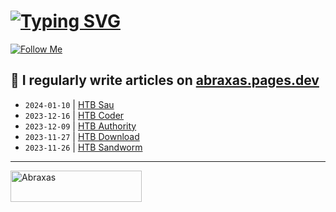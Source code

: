 # [![Typing SVG](https://readme-typing-svg.herokuapp.com?font=Fira+Code&size=30&duration=4000&pause=1000&width=520&lines=Hi+there%2C+I+am+Abraxas+%F0%9F%91%8B)](https://git.io/typing-svg)

[![Follow Me](https://img.shields.io/github/followers/AbraXa5?label=Follow&style=social)](https://github.com/AbraXa5)

<!--
Here are some ideas to get you started:

- 🔭 I’m currently working on ...
- 🌱 I’m currently learning ...
- 👯 I’m looking to collaborate on ...
- 🤔 I’m looking for help with ...
- 💬 Ask me about ...
- 📫 How to reach me: ...
- 😄 Pronouns: ...
- ⚡ Fun fact: ...
-->

## 📝 I regularly write articles on [abraxas.pages.dev](https://abraxas.pages.dev/)

<!-- BLOG-POST-LIST:START -->
- `2024-01-10` | [HTB Sau](https://d8878aa2.abraxas.pages.dev/blog/htb-sau/)  
- `2023-12-16` | [HTB Coder](https://d8878aa2.abraxas.pages.dev/blog/htb-coder/)  
- `2023-12-09` | [HTB Authority](https://d8878aa2.abraxas.pages.dev/blog/htb-authority/)  
- `2023-11-27` | [HTB Download](https://d8878aa2.abraxas.pages.dev/blog/htb-download/)  
- `2023-11-26` | [HTB Sandworm](https://d8878aa2.abraxas.pages.dev/blog/htb-sandworm/)  

<!-- BLOG-POST-LIST:END -->

---

<p><a href="https://www.buymeacoffee.com/abr4xa5"> <img align="left" src="https://cdn.buymeacoffee.com/buttons/v2/default-yellow.png" height="50" width="210" alt="Abraxas" /></a></p><br><br
